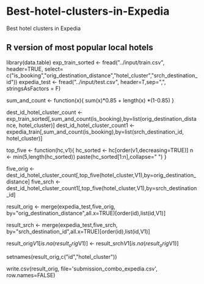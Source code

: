 # Best-hotel-clusters-in-Expedia
Best hotel clusters in Expedia

## R version of most popular local hotels
library(data.table)
exp_train_sorted <- fread("../input/train.csv", header=TRUE, select= c("is_booking","orig_destination_distance","hotel_cluster","srch_destination_id"))
expedia_test <- fread("../input/test.csv", header=T,sep=",", stringsAsFactors = F)

sum_and_count <- function(x){
  sum(x)*0.85 + length(x) *(1-0.85)
}

dest_id_hotel_cluster_count <- 
  exp_train_sorted[,sum_and_count(is_booking),by=list(orig_destination_distance, hotel_cluster)]
dest_id_hotel_cluster_count1 <- 
  expedia_train[,sum_and_count(is_booking),by=list(srch_destination_id, hotel_cluster)]


top_five <- function(hc,v1){
  hc_sorted <- hc[order(v1,decreasing=TRUE)]
  n <- min(5,length(hc_sorted))
  paste(hc_sorted[1:n],collapse=" ")
}

five_orig <- dest_id_hotel_cluster_count[,top_five(hotel_cluster,V1),by=orig_destination_distance]
five_srch <- dest_id_hotel_cluster_count1[,top_five(hotel_cluster,V1),by=srch_destination_id]

result_orig <- merge(expedia_test,five_orig, by="orig_destination_distance",all.x=TRUE)[order(id),list(id,V1)]

result_srch <- merge(expedia_test,five_srch, by="srch_destination_id",all.x=TRUE)[order(id),list(id,V1)]

result_orig$V1[is.na(result_orig$V1)] <- result_srch$V1[is.na(result_orig$V1)] 

setnames(result_orig,c("id","hotel_cluster"))

write.csv(result_orig, file='submission_combo_expedia.csv', row.names=FALSE)
